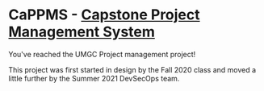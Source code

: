 # CaPPMS - [Capstone Project Management System](https://umgc-cappms.azurewebsites.net)

You've reached the UMGC Project management project!

This project was first started in design by the Fall 2020 class and moved a little further by the Summer 2021 DevSecOps team.
